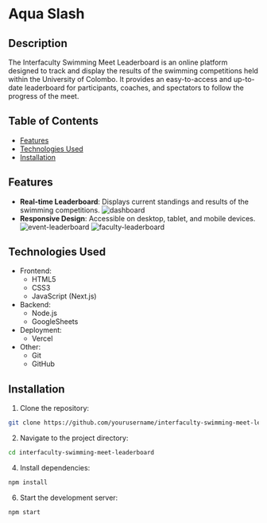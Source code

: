 # Aqua Slash

## Description

The Interfaculty Swimming Meet Leaderboard is an online platform designed to track and display the results of the swimming competitions held within the University of Colombo. It provides an easy-to-access and up-to-date leaderboard for participants, coaches, and spectators to follow the progress of the meet.

## Table of Contents

- [Features](#features)
- [Technologies Used](#technologies-used)
- [Installation](#installation)

## Features

- **Real-time Leaderboard**: Displays current standings and results of the swimming competitions.
  ![dashboard](./src/res/dashboard.jpeg)
- **Responsive Design**: Accessible on desktop, tablet, and mobile devices.
  ![event-leaderboard](./src/res/eventleaderboard_mobile.jpeg)
  ![faculty-leaderboard](./src/res/facultyleaderboard_mobile.jpeg)



## Technologies Used

- Frontend:
  - HTML5
  - CSS3
  - JavaScript (Next.js)
- Backend:
  - Node.js
  - GoogleSheets
- Deployment:
  - Vercel
- Other:
  - Git
  - GitHub

## Installation

1. Clone the repository:

```bash
git clone https://github.com/yourusername/interfaculty-swimming-meet-leaderboard.git
```

2. Navigate to the project directory:

```bash
cd interfaculty-swimming-meet-leaderboard
```

4. Install dependencies:
   
```bash
npm install
```

6. Start the development server:

```bash
npm start
```

